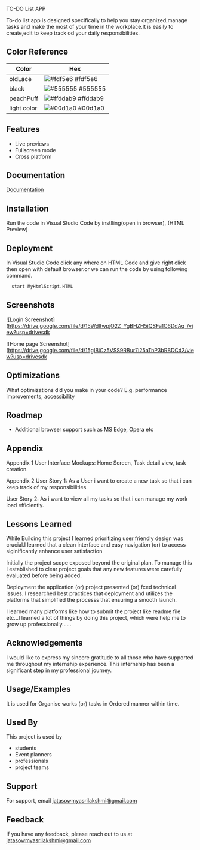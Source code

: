 TO-DO List APP


To-do list app is designed specifically to help you stay organized,manage tasks and make the most of your time in the  workplace.It is easily to create,edit to keep track od your daily responsibilities.

## Color Reference

| Color             | Hex                                                                |
| ----------------- | ------------------------------------------------------------------ |
| oldLace | ![#fdf5e6](https://via.placeholder.com/10/0a192f?text=+) #fdf5e6 |
| black | ![#555555](https://via.placeholder.com/10/f8f8f8?text=+) #555555 |
|peachPuff | ![#ffddab9](https://via.placeholder.com/10/00b48a?text=+) #ffddab9|
| light color| ![#00d1a0](https://via.placeholder.com/10/00b48a?text=+) #00d1a0 |


## Features

- Live previews
- Fullscreen mode
- Cross platform


## Documentation

[Documentation](https://drive.wps.com/join/c09e5bb90983483e85bd806b8e170d78)


## Installation
Run the code in Visual Studio Code by instlling(open in browser), (HTML Preview)

    
## Deployment
In Visual Studio Code click any where on HTML
Code and give right click then open with default 
browser.or we can run the code by using following command.


```bash
  start MyHtmlScript.HTML
```


## Screenshots

![Login Screenshot](https://drive.google.com/file/d/15WdltwpjO2Z_YgBHZH5iQSFa1C6DdAq_/view?usp=drivesdk

![Home page Screenshot](https://drive.google.com/file/d/15gIBiCz5VSS9RBur7i25aTnP3bRBDCd2/view?usp=drivesdk


## Optimizations

What optimizations did you make in your code?
 E.g.  performance improvements, accessibility


## Roadmap

- Additional browser support such as MS Edge, Opera etc


## Appendix

Appendix 1 User Interface Mockups: Home Screen,
Task detail view, task creation.

Appendix 2 User Story 1: As a User i want to create a new task so that i can keep track of my 
responsibilities.

User Story 2: As i want to view all my tasks so that i can manage my work load efficiently.

## Lessons Learned

While Building this project I learned prioritizing
user friendly design was crucial.I learned that a 
clean interface and easy navigation (or) to access
siginificantly enhance user satisfaction

Initially the project scope exposed beyond the original plan. To manage this I established to clear project goals that any new features were 
carefully evaluated before being added.

Deployment the application (or) project presented
(or) fced technical issues. I researched best practices that deployment and utilizes the platforms that simplified the processs that ensuring a smooth launch.

I learned many platforms like how to submit the project like readme file etc...I learned a lot of things by doing this project, which were help me to grow up professionally......

## Acknowledgements

 I would like to express my sincere gratitude to
 all those who have supported me throughout my internship experience. This internship has been a 
 significant step in my professional journey.


## Usage/Examples
It is used for Organise works (or) tasks in Ordered manner within time.


## Used By

This project is used by 

- students
- Event planners
- professionals 
- project teams


## Support

For support, email 
jatasowmyasrilakshmi@gmail.com



## Feedback

If you have any feedback, please reach out to us at jatasowmyasrilakshmi@gmail.com

